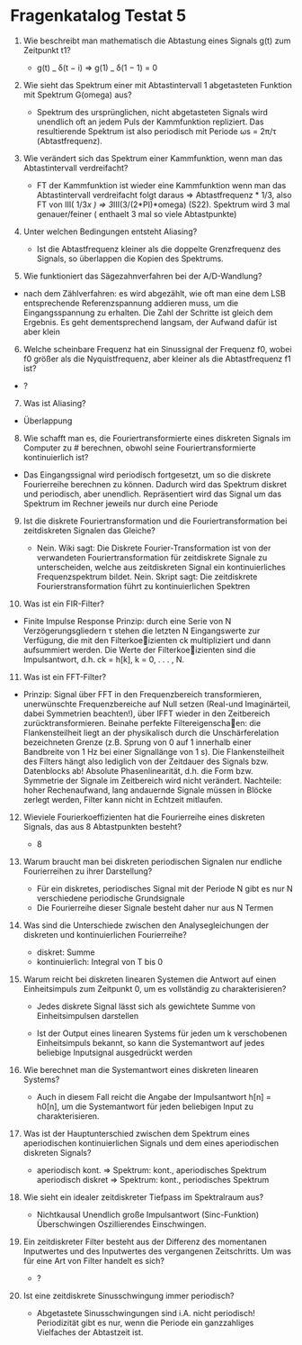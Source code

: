 # Fragenkatalog Testat 5

1. Wie beschreibt man mathematisch die Abtastung eines Signals g(t) zum Zeitpunkt t1?

   - g(t) _ δ(t − i) => g(1) _ δ(1 − 1) = 0

2. Wie sieht das Spektrum einer mit Abtastintervall 1 abgetasteten Funktion mit Spektrum
   G(omega) aus?

   - Spektrum des ursprünglichen, nicht abgetasteten Signals wird
     unendlich oft an jedem Puls der Kammfunktion
     repliziert. Das resultierende Spektrum ist also periodisch mit
     Periode ωs = 2π/τ (Abtastfrequenz).

3. Wie verändert sich das Spektrum einer Kammfunktion, wenn man das Abtastintervall
   verdreifacht?

   - FT der Kammfunktion ist wieder eine Kammfunktion wenn man das Abtastintervall verdreifacht folgt daraus => Abtastfrequenz * 1/3, also FT von III( 1/3*x ) => 3*III(3/(2*PI)\*omega) (S22).
     Spektrum wird 3 mal genauer/feiner ( enthaelt 3 mal so viele Abtastpunkte)

4. Unter welchen Bedingungen entsteht Aliasing?

   - Ist die Abtastfrequenz
     kleiner als die doppelte
     Grenzfrequenz des
     Signals, so überlappen
     die Kopien des
     Spektrums.

5. Wie funktioniert das Sägezahnverfahren bei der A/D-Wandlung?

- nach dem Zählverfahren: es wird abgezählt, wie oft man eine dem LSB
  entsprechende Referenzspannung addieren muss, um die
  Eingangsspannung zu erhalten. Die Zahl der Schritte ist gleich
  dem Ergebnis. Es geht dementsprechend langsam, der Aufwand
  dafür ist aber klein

6. Welche scheinbare Frequenz hat ein Sinussignal der Frequenz f0, wobei f0 größer als die
   Nyquistfrequenz, aber kleiner als die Abtastfrequenz f1 ist?

- ?

7. Was ist Aliasing?

- Überlappung

8. Wie schafft man es, die Fouriertransformierte eines diskreten Signals im Computer zu #
   berechnen, obwohl seine Fouriertransformierte kontinuierlich ist?

- Das Eingangssignal wird periodisch fortgesetzt, um so die diskrete Fourierreihe berechnen zu können.
  Dadurch wird das Spektrum diskret und periodisch, aber unendlich.
  Repräsentiert wird das Signal um das Spektrum im Rechner jeweils nur durch eine Periode

9. Ist die diskrete Fouriertransformation und die Fouriertransformation bei zeitdiskreten
   Signalen das Gleiche?

   - Nein. Wiki sagt: Die Diskrete Fourier-Transformation ist von der verwandeten Fouriertransformation für zeitdiskrete Signale zu unterscheiden, welche aus zeitdiskreten Signal ein kontinuierliches Frequenzspektrum bildet.
     Nein. Skript sagt: Die zeitdiskrete Fourierstransformation führt zu kontinuierlichen Spektren

10. Was ist ein FIR-Filter?

- Finite Impulse Response
  Prinzip: durch eine Serie von N Verzögerungsgliedern τ stehen die
  letzten N Eingangswerte zur Verfügung, die mit den
  Filterkoeizienten ck multipliziert und dann aufsummiert werden.
  Die Werte der Filterkoeizienten sind die Impulsantwort, d.h.
  ck = h[k], k = 0, . . . , N.

11. Was ist ein FFT-Filter?

- Prinzip: Signal über FFT in den Frequenzbereich
  transformieren, unerwünschte Frequenzbereiche auf Null setzen
  (Real-und Imaginärteil, dabei Symmetrien beachten!), über IFFT
  wieder in den Zeitbereich zurücktransformieren.
  Beinahe perfekte Filtereigenschaen: die Flankensteilheit liegt
  an der physikalisch durch die Unschärferelation bezeichneten
  Grenze (z.B. Sprung von 0 auf 1 innerhalb einer Bandbreite von 1
  Hz bei einer Signallänge von 1 s). Die Flankensteilheit des Filters
  hängt also lediglich von der Zeitdauer des Signals bzw.
  Datenblocks ab!
  Absolute Phasenlinearität, d.h. die Form bzw. Symmetrie der
  Signale im Zeitbereich wird nicht verändert.
  Nachteile: hoher Rechenaufwand, lang andauernde Signale
  müssen in Blöcke zerlegt werden, Filter kann nicht in Echtzeit
  mitlaufen.

12. Wieviele Fourierkoeffizienten hat die Fourierreihe eines diskreten Signals, das aus 8
    Abtastpunkten besteht?

    - 8

13. Warum braucht man bei diskreten periodischen Signalen nur endliche Fourierreihen zu
    ihrer Darstellung?

    - Für ein diskretes, periodisches Signal mit der Periode N gibt es
      nur N verschiedene periodische Grundsignale
    - Die Fourierreihe dieser Signale besteht daher nur aus N Termen

14. Was sind die Unterschiede zwischen den Analysegleichungen der diskreten und
    kontinuierlichen Fourierreihe?

    - diskret: Summe
    - kontinuierlich: Integral von T bis 0

15. Warum reicht bei diskreten linearen Systemen die Antwort auf einen Einheitsimpuls zum
    Zeitpunkt 0, um es vollständig zu charakterisieren?

    - Jedes diskrete Signal lässt sich als gewichtete Summe von Einheitsimpulsen darstellen

    - Ist der Output eines linearen Systems für jeden um k verschobenen Einheitsimpuls bekannt, so kann die Systemantwort auf jedes beliebige Inputsignal ausgedrückt werden

16. Wie berechnet man die Systemantwort eines diskreten linearen Systems?

    - Auch in diesem Fall reicht die Angabe der Impulsantwort h[n] = h0[n], um die Systemantwort für jeden beliebigen Input zu charakterisieren.

17. Was ist der Hauptunterschied zwischen dem Spektrum eines aperiodischen
    kontinuierlichen Signals und dem eines aperiodischen diskreten Signals?

    - aperiodisch kont. => Spektrum: kont., aperiodisches Spektrum
      aperiodisch diskret => Spektrum: kont., periodisches Spektrum

18. Wie sieht ein idealer zeitdiskreter Tiefpass im Spektralraum aus?

    - Nichtkausal
      Unendlich große
      Impulsantwort
      (Sinc-Funktion)
      Überschwingen
      Oszillierendes Einschwingen.

19. Ein zeitdiskreter Filter besteht aus der Differenz des momentanen Inputwertes und des
    Inputwertes des vergangenen Zeitschritts. Um was für eine Art von Filter handelt es sich?
    - ?
20. Ist eine zeitdiskrete Sinusschwingung immer periodisch?
    - Abgetastete Sinusschwingungen sind i.A. nicht periodisch!
      Periodizität gibt es nur, wenn die Periode ein ganzzahliges
      Vielfaches der Abtastzeit ist.
